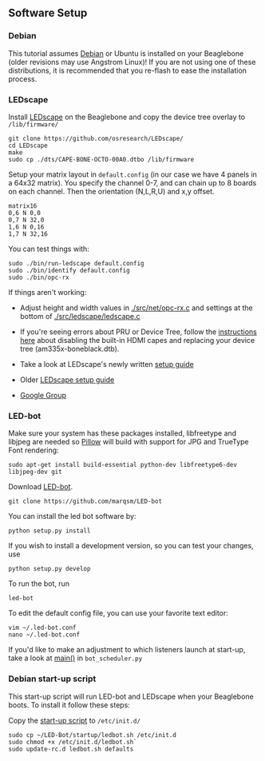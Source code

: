Software Setup
----

### Debian

This tutorial assumes [Debian](http://elinux.org/BeagleBoardDebian) or Ubuntu is installed on your Beaglebone (older revisions may use Angstrom Linux)! If you are not using one of these distributions, it is recommended that you re-flash to ease the installation process.

### LEDscape

Install [LEDscape](https://github.com/osresearch/LEDscape/) on the Beaglebone and copy the device tree overlay to `/lib/firmware/`

    git clone https://github.com/osresearch/LEDscape/
    cd LEDscape
    make
    sudo cp ./dts/CAPE-BONE-OCTO-00A0.dtbo /lib/firmware

Setup your matrix layout in `default.config` (in our case we have 4 panels in a 64x32 matrix). You specify the channel 0-7, and can chain up to 8 boards on each channel. Then the orientation (N,L,R,U) and x,y offset.

	matrix16
	0,6 N 0,0
	0,7 N 32,0
	1,6 N 0,16
	1,7 N 32,16

You can test things with:

	sudo ./bin/run-ledscape default.config
    sudo ./bin/identify default.config
	sudo ./bin/opc-rx 

If things aren't working:

* Adjust height and width values  in [./src/net/opc-rx.c](https://github.com/osresearch/LEDscape/blob/master/src/net/opc-rx.c#L64
) and settings at the bottom of [./src/ledscape/ledscape.c](https://github.com/osresearch/LEDscape/blob/master/src/ledscape/ledscape.c#L622)
* If you're seeing errors about PRU or Device Tree, follow the [instructions here](https://github.com/Yona-Appletree/LEDscape/#installation-and-usage) about disabling the built-in HDMI capes and replacing your device tree (am335x-boneblack.dtb). 

* Take a look at LEDscape's newly written [setup guide](https://github.com/osresearch/LEDscape/blob/master/Setup.md)
* Older [LEDscape setup guide](http://trmm.net/LEDscape/Setup)
* [Google Group](https://groups.google.com/forum/#!forum/ledscape)


### LED-bot

Make sure your system has these packages installed, libfreetype and libjpeg are needed so [Pillow](https://pillow.readthedocs.org/en/latest/) will build with support for JPG and TrueType Font rendering:

    sudo apt-get install build-essential python-dev libfreetype6-dev libjpeg-dev git


Download [LED-bot](https://github.com/marqsm/LED-bot).

    git clone https://github.com/marqsm/LED-bot

You can install the led bot software by:

    python setup.py install 

If you wish to install a development version, so you can test your changes, use

    python setup.py develop

To run the bot, run

    led-bot

To edit the default config file, you can use your favorite text editor:

    vim ~/.led-bot.conf
    nano ~/.led-bot.conf

If you'd like to make an adjustment to which listeners launch at start-up, take a look at [main()](https://github.com/marqsm/LED-bot/blob/master/LEDBot/bot_scheduler.py#L222) in `bot_scheduler.py` 

### Debian start-up script

This start-up script will run LED-bot and LEDscape when your Beaglebone boots. To install it follow these steps:

Copy the [start-up script](https://github.com/marqsm/LED-bot/blob/master/startup/ledbot.sh) to `/etc/init.d/`

    sudo cp ~/LED-Bot/startup/ledbot.sh /etc/init.d
    sudo chmod +x /etc/init.d/ledbot.sh`
    sudo update-rc.d ledbot.sh defaults